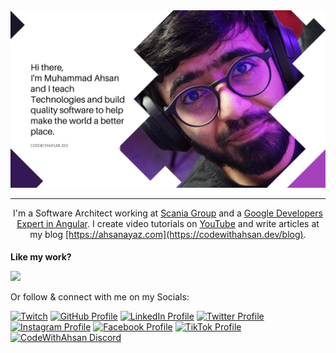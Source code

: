 <img src="https://raw.githubusercontent.com/AhsanAyaz/ahsanayaz/master/public/static/images/meta.png"/>
 <hr></hr>
<div style="text-align: center">
  <div>
    I'm a Software Architect working at <a href="[https://salt.study](https://www.scania.com/group/en/home.html)">Scania Group</a> and a <a href="https://codewithahsan.dev/gde">Google Developers Expert in Angular</a>. I create video tutorials on <a href="https://codewithahsan.dev/youtube">YouTube</a> and write articles at my blog <a href="https://codewithahsan.dev/blog">[https://ahsanayaz.com](https://codewithahsan.dev/blog)</a>. 
  </div>
</div>

<h4 style="margin-bottom: 0">Like my work? </h4>

<a
  title="Like Ahsan's work? Buy him a coffee"
  class="bmac"
  href="https://www.buymeacoffee.com/codewithahsan">
<img src="https://img.buymeacoffee.com/button-api/?text=Buy me a coffee&emoji=&slug=codewithahsan&button_colour=BD5FFF&font_colour=ffffff&font_family=Comic&outline_colour=000000&coffee_colour=FFDD00" />
</a>

Or follow & connect with me on my Socials:

[![Twitch](https://img.shields.io/badge/Twitch-9146FF?style=for-the-badge&logo=twitch&logoColor=white)](https://twitch.tv/codewithahsan)
[![GitHub Profile](https://img.shields.io/badge/GitHub-100000?style=for-the-badge&logo=github&logoColor=white)](https://www.github.com/ahsanayaz)
[![LinkedIn Profile](https://img.shields.io/badge/LinkedIn-0077B5?style=for-the-badge&logo=linkedin&logoColor=white)](https://www.linkedin.com/in/ahsanayaz)
[![Twitter Profile](https://img.shields.io/badge/Twitter-1DA1F2?style=for-the-badge&logo=twitter&logoColor=white)](https://twitter.com/codewith_ahsan)
[![Instagram Profile](https://img.shields.io/badge/Instagram-E4405F?style=for-the-badge&logo=instagram&logoColor=white)](https://instagram.com/code.with.ahsan)
[![Facebook Profile](https://img.shields.io/badge/Facebook-1877F2?style=for-the-badge&logo=facebook&logoColor=white)](https://facebook.com/codewithahsan)
[![TikTok Profile](https://img.shields.io/badge/TikTok-000000?style=for-the-badge&logo=tiktok&logoColor=white)](https://www.tiktok.com/@codewithahsan)
[![CodeWithAhsan Discord](https://img.shields.io/discord/814191682282717194.svg?label=CodeWithAhsan&logo=Discord&colorB=7289da&style=for-the-badge)](https://discord.com/invite/KSPpuxD8SG)
